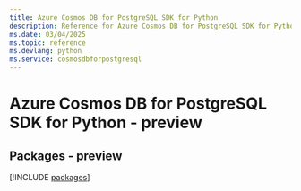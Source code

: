 ```yaml
---
title: Azure Cosmos DB for PostgreSQL SDK for Python
description: Reference for Azure Cosmos DB for PostgreSQL SDK for Python
ms.date: 03/04/2025
ms.topic: reference
ms.devlang: python
ms.service: cosmosdbforpostgresql
---
```

# Azure Cosmos DB for PostgreSQL SDK for Python - preview
## Packages - preview
[!INCLUDE [packages](cosmos-db-for-postgresql-index.md)]